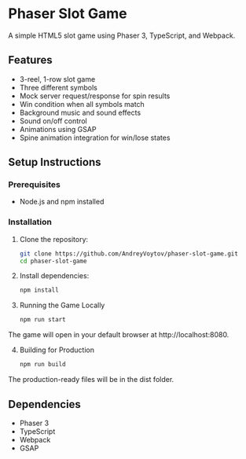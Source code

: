 # Phaser Slot Game

A simple HTML5 slot game using Phaser 3, TypeScript, and Webpack.

## Features

- 3-reel, 1-row slot game
- Three different symbols
- Mock server request/response for spin results
- Win condition when all symbols match
- Background music and sound effects
- Sound on/off control
- Animations using GSAP
- Spine animation integration for win/lose states

## Setup Instructions

### Prerequisites

- Node.js and npm installed

### Installation

1. Clone the repository:

   ```bash
   git clone https://github.com/AndreyVoytov/phaser-slot-game.git
   cd phaser-slot-game

2. Install dependencies:

    ```bash
    npm install

3. Running the Game Locally

    ```bash
    npm run start
    
The game will open in your default browser at http://localhost:8080.

4. Building for Production

    ```bash
    npm run build

The production-ready files will be in the dist folder.

## Dependencies

- Phaser 3
- TypeScript
- Webpack
- GSAP